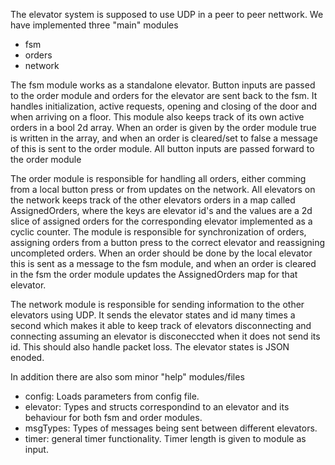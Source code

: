 
The elevator system is supposed to use UDP in a peer to peer nettwork. We have implemented three "main" modules

- fsm
- orders
- network

The fsm module works as a standalone elevator. Button inputs are passed to the order module and orders for the elevator are sent back to the fsm.
It handles initialization, active requests, opening and closing of the door and when arriving on a floor. 
This module also keeps track of its own active orders in a bool 2d array. When an order is given by the order module true is written in the array, and when an order is cleared/set to false a message of this is sent to the order module. All button inputs are passed forward to the order module

The order module is responsible for handling all orders, either comming from a local button press or from updates on the network.
All elevators on the network keeps track of the other elevators orders in a map called AssignedOrders, where the keys are elevator id's
and the values are a 2d slice of assigned orders for the corresponding elevator implemented as a cyclic counter. 
The module is responsible for synchronization of orders, assigning orders from a button press to the correct elevator and reassigning uncompleted orders. When an order should be done by the local elevator this is sent as a message to the fsm module, and when an order is cleared in the fsm the order module updates the AssignedOrders map for that elevator. 

The network module is responsible for sending information to the other elevators using UDP. It sends the elevator states and id many times a second which makes it able to keep track of elevators disconnecting and connecting assuming an elevator is disconeccted when it does not send its id. This should also handle packet loss. The elevator states is JSON enoded.

In addition there are also som minor "help" modules/files

- config: Loads parameters from config file.
- elevator: Types and structs correspondind to an elevator and its behaviour for both fsm and order modules.
- msgTypes: Types of messages being sent between different elevators.
- timer: general timer functionality. Timer length is given to module as input.